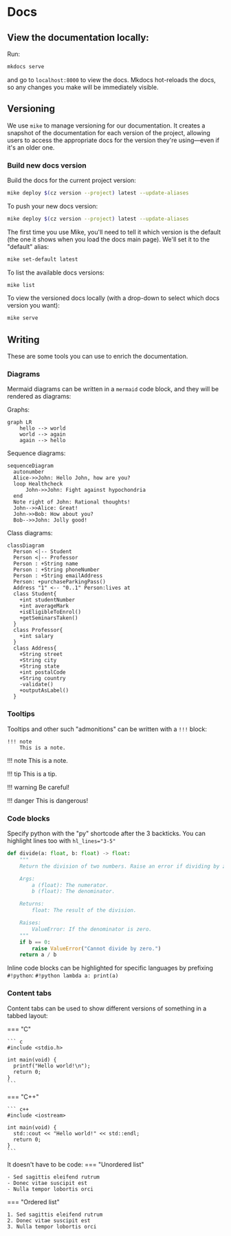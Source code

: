 # Docs

## View the documentation locally:
Run: 
```sh
mkdocs serve
```
and go to `localhost:8000` to view the docs. Mkdocs hot-reloads the docs, so any changes you make will be immediately visible.


## Versioning 
We use `mike` to manage versioning for our documentation. It creates a snapshot of the documentation for each version of the project, allowing users to access the appropriate docs for the version they're using—even if it's an older one.

### Build new docs version 
Build the docs for the current project version: 
```sh 
mike deploy $(cz version --project) latest --update-aliases
```

To push your new docs version: 
```sh 
mike deploy $(cz version --project) latest --update-aliases
```

The first time you use Mike, you'll need to tell it which version is the default (the one it shows when you load the docs main page). We'll set it to the "default" alias:
```sh
mike set-default latest
```

To list the available docs versions: 
```sh
mike list 
```

To view the versioned docs locally (with a drop-down to select which docs version you want): 
```sh 
mike serve 
```


## Writing 
These are some tools you can use to enrich the documentation. 

### Diagrams 
Mermaid diagrams can be written in a `mermaid` code block, and they will be rendered as diagrams: 

Graphs: 
```mermaid
graph LR
    hello --> world
    world --> again
    again --> hello
```

Sequence diagrams: 
``` mermaid
sequenceDiagram
  autonumber
  Alice->>John: Hello John, how are you?
  loop Healthcheck
      John->>John: Fight against hypochondria
  end
  Note right of John: Rational thoughts!
  John-->>Alice: Great!
  John->>Bob: How about you?
  Bob-->>John: Jolly good!
```

Class diagrams:
``` mermaid
classDiagram
  Person <|-- Student
  Person <|-- Professor
  Person : +String name
  Person : +String phoneNumber
  Person : +String emailAddress
  Person: +purchaseParkingPass()
  Address "1" <-- "0..1" Person:lives at
  class Student{
    +int studentNumber
    +int averageMark
    +isEligibleToEnrol()
    +getSeminarsTaken()
  }
  class Professor{
    +int salary
  }
  class Address{
    +String street
    +String city
    +String state
    +int postalCode
    +String country
    -validate()
    +outputAsLabel()  
  }
```
### Tooltips 

Tooltips and other such "admonitions" can be written with a `!!!` block:
```
!!! note
    This is a note.
```

!!! note
    This is a note.

!!! tip
    This is a tip.

!!! warning
    Be careful!

!!! danger
    This is dangerous!

### Code blocks 
Specify python with the "py" shortcode after the 3 backticks.
You can highlight lines too with `hl_lines="3-5"`

```py hl_lines="3-5"
def divide(a: float, b: float) -> float:
    """
    Return the division of two numbers. Raise an error if dividing by zero.

    Args:
        a (float): The numerator.
        b (float): The denominator.

    Returns:
        float: The result of the division.

    Raises:
        ValueError: If the denominator is zero.
    """
    if b == 0:
        raise ValueError("Cannot divide by zero.")
    return a / b
```

Inline code blocks can be highlighted for specific languages by prefixing `#!python`: `#!python lambda a: print(a)`

### Content tabs 
Content tabs can be used to show different versions of something in a tabbed layout:

=== "C"

    ``` c
    #include <stdio.h>

    int main(void) {
      printf("Hello world!\n");
      return 0;
    }
    ```

=== "C++"

    ``` c++
    #include <iostream>

    int main(void) {
      std::cout << "Hello world!" << std::endl;
      return 0;
    }
    ```

It doesn't have to be code: 
=== "Unordered list"

    - Sed sagittis eleifend rutrum
    - Donec vitae suscipit est
    - Nulla tempor lobortis orci

=== "Ordered list"

    1. Sed sagittis eleifend rutrum
    2. Donec vitae suscipit est
    3. Nulla tempor lobortis orci